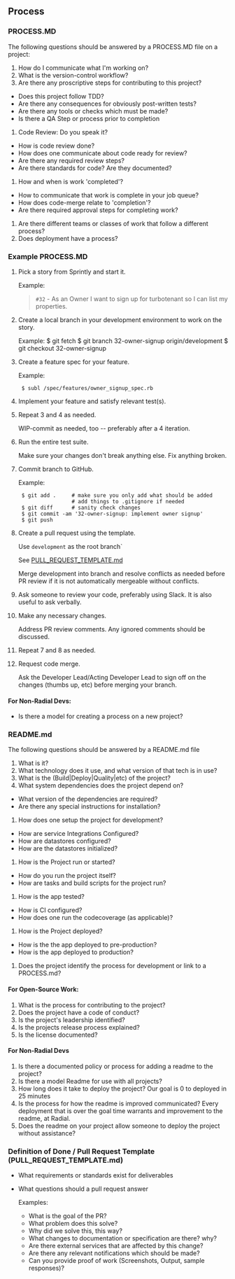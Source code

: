 ## Process
### PROCESS.MD

The following questions should be answered by a PROCESS.MD file on a project:

1. How do I communicate what I'm working on?
1. What is the version-control workflow?
1. Are there any proscriptive steps for contributing to this project?
  - Does this project follow TDD?
  - Are there any consequences for obviously post-written tests?
  - Are there any tools or checks which must be made?
  - Is there a QA Step or process prior to completion
1. Code Review: Do you speak it?
  - How is code review done?
  - How does one communicate about code ready for review?
  - Are there any required review steps?
  - Are there standards for code? Are they documented?
1. How and when is work 'completed'?
  - How to communicate that work is complete in your job queue?
  - How does code-merge relate to 'completion'?
  - Are there required approval steps for completing work?
1. Are there different teams or classes of work that follow a different process?
1. Does deployment have a process?

### Example PROCESS.MD

1. Pick a story from Sprintly and start it.

    Example:

    > `#32` - As an Owner I want to sign up for turbotenant so I can list my
    > properties.

2. Create a local branch in your development environment to work on the story.

    Example:
        $ git fetch
        $ git branch 32-owner-signup origin/development
        $ git checkout 32-owner-signup

3. Create a feature spec for your feature.

    Example:

        $ subl /spec/features/owner_signup_spec.rb

4. Implement your feature and satisfy relevant test(s).
5. Repeat 3 and 4 as needed.

    WIP-commit as needed, too -- preferably after a 4 iteration.

6. Run the entire test suite.

    Make sure your changes don't break anything else.  Fix anything broken.

5. Commit branch to GitHub.

    Example:

        $ git add .     # make sure you only add what should be added
                        # add things to .gitignore if needed
        $ git diff      # sanity check changes
        $ git commit -am '32-owner-signup: implement owner signup'
        $ git push

6. Create a pull request using the template.

    Use `development` as the root branch`

    See [PULL_REQUEST_TEMPLATE.md](./PULL_REQUEST_TEMPLATE.md)

    Merge development into branch and resolve conflicts as needed before PR review if
    it is not automatically mergeable without conflicts.

7. Ask someone to review your code, preferably using Slack. It is also useful to ask verbally.

8. Make any necessary changes.

    Address PR review comments. Any ignored comments should be discussed.

9. Repeat 7 and 8 as needed.

10. Request code merge.

    Ask the Developer Lead/Acting Developer Lead to sign off on the changes (thumbs up, etc) before merging your branch.

#### For Non-Radial Devs:
- Is there a model for creating a process on a new project?

### README.md

The following questions should be answered by a README.md file

1. What is it?
1. What technology does it use, and what version of that tech is in use?
1. What is the (Build|Deploy|Quality|etc) of the project?
1. What system dependencies does the project depend on?
  - What version of the dependencies are required?
  - Are there any special instructions for installation?
1. How does one setup the project for development?
  - How are service Integrations Configured?
  - How are datastores configured?
  - How are the datastores initialized?
1. How is the Project run or started?
  - How do you run the project itself?
  - How are tasks and build scripts for the project run?
1. How is the app tested?
  - How is CI configured?
  - How does one run the codecoverage (as applicable)?
1. How is the Project deployed?
  - How is the the app deployed to pre-production?
  - How is the app deployed to production?
1. Does the project identify the process for development or link to a PROCESS.md?

#### For Open-Source Work:
1. What is the process for contributing to the project?
1. Does the project have a code of conduct?
1. Is the project's leadership identified?
1. Is the projects release process explained?
1. Is the license documented?

#### For Non-Radial Devs
1. Is there a documented policy or process for adding a readme to the project?
1. Is there a model Readme for use with all projects?
1. How long does it take to deploy the project? Our goal is 0 to deployed in 25 minutes
1. Is the process for how the readme is improved communicated?  Every deployment that is over the goal time warrants and improvement to the readme, at Radial.
1. Does the readme on your project allow someone to deploy the project without assistance?

### Definition of Done / Pull Request Template (PULL_REQUEST_TEMPLATE.md)
- What requirements or standards exist for deliverables
- What questions should a pull request answer

  Examples:
    - What is the goal of the PR?
    - What problem does this solve?
    - Why did we solve this, this way?
    - What changes to documentation or specification are there? why?
    - Are there external services that are affected by this change?
    - Are there any relevant notifications which should be made?
    - Can you provide proof of work (Screenshots, Output, sample responses)?
